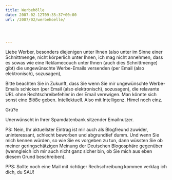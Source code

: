 ```yaml
---
title: Werbehölle
date: 2007-02-12T09:35:37+00:00
url: /2007/02/werbehoelle/




---
```

Liebe Werber, besonders diejenigen unter Ihnen (also unter im Sinne einer Schnittmenge, nicht körperlich unter Ihnen, ich mag nicht annehmen, dass es sowas wie eine Reklamecouch unter Ihnen (auch dies Schnittmenge) gibt) die ungewünschte Werbe-Emails versenden (per Email (also elektronisch), sozusagen),

Bitte beachten Sie in Zukunft, dass Sie wenn Sie mir ungewünschte Werbe-Emails schicken (per Email (also elektronisch), sozusagen), die relavante URL ohne Rechtschreibefehler in der Email verewigen. Man könnte sich sonst eine Blöße geben. Intellektuell. Also mit Intelligenz. Himel noch einz.

Grü?e

Unerwünscht in Ihrer Spamdatenbank sitzender Emailnutzer.

PS: Nein, Ihr aktuellster Eintrag ist mir auch als Blogfreund zuwider, uninteressant, schlecht beworben und abgrundtief dumm. Und wenn Sie mich kennen würden, so wie Sie es vorgeben zu tun, dann wüssten Sie ob meiner geringschätzigen Meinung der Deutschen Blogosphäre gegenüber (wenngleich ich mir auch nicht ganz sicher bin, ob Sie mich aus eben diesem Grund beschreiben).

PPS: Sollte noch eine Mail mit richtiger Rechschreibung kommen verklag ich dich, du SAU!
